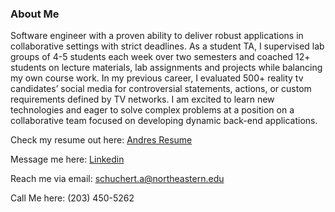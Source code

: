 ### About Me
Software engineer with a proven ability to deliver robust applications in collaborative settings with strict deadlines. As a student TA, I supervised lab groups of 4-5 students each week over two semesters and coached 12+ students on lecture materials, lab assignments and projects while balancing my own course work. In my previous career, I evaluated 500+ reality tv candidates’ social media for controversial statements, actions, or custom requirements defined by TV networks. I am excited to learn new technologies and eager to solve complex problems at a position on a collaborative team focused on developing dynamic back-end applications.

Check my resume out here: [Andres Resume](https://docs.google.com/document/d/1_WGZbJ1z3EX8Fc8HXEipa7F4ZMSUauzSKUQBVZO1y3M/edit?usp=sharing)

Message me here: [Linkedin](https://www.linkedin.com/in/andres-schuchert-554b33131/)

Reach me via email: [schuchert.a@northeastern.edu](mailto:schuchert.a@northeastern.edu)

Call Me here: (203) 450-5262

<!--
**schucherta8/schucherta8** is a ✨ _special_ ✨ repository because its `README.md` (this file) appears on your GitHub profile.

Here are some ideas to get you started:

- 🔭 I’m currently working on ...
- 🌱 I’m currently learning ...
- 👯 I’m looking to collaborate on ...
- 🤔 I’m looking for help with ...
- 💬 Ask me about ...
- 📫 How to reach me: ...
- 😄 Pronouns: ...
- ⚡ Fun fact: ...
-->
